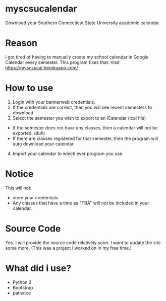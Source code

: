 # myscsucalendar
Download your Southern Connecticut State University academic calendar.

# Reason
I got tired of having to manually create my school calendar in Google Calendar every semester. This program fixes that. Visit https://myscsucal.herokuapp.com/

# How to use
1. Login with your bannerweb credentials.
2. If the credentials are correct, then you will see recent semesters to download.
3. Select the semester you wish to export to an iCalendar (ical file)
  * If the semester does not have any classes, then a calendar will not be exported. (duh)
  * If there are classes registered for that semester, then the program will auto download your calendar
4. Import your calendar to which ever program you use.

# Notice
This will not:
* store your credentials
* Any classes that have a time as "TBA" will not be included in your calendar.

# Source Code
Yes. I will provide the source code relatively soon. I want to update the site some more. (This was a project I worked on in my free time.)

# What did i use?
* Python 3
* Bootstrap
* patience
